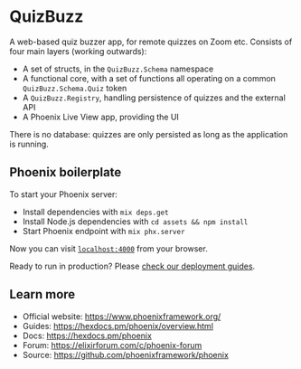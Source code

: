 # QuizBuzz

A web-based quiz buzzer app, for remote quizzes on Zoom etc. Consists of four
main layers (working outwards):

* A set of structs, in the `QuizBuzz.Schema` namespace
* A functional core, with a set of functions all operating on a common
  `QuizBuzz.Schema.Quiz` token
* A `QuizBuzz.Registry`, handling persistence of quizzes and the external API
* A Phoenix Live View app, providing the UI

There is no database: quizzes are only persisted as long as the application is
running.

## Phoenix boilerplate

To start your Phoenix server:

  * Install dependencies with `mix deps.get`
  * Install Node.js dependencies with `cd assets && npm install`
  * Start Phoenix endpoint with `mix phx.server`

Now you can visit [`localhost:4000`](http://localhost:4000) from your browser.

Ready to run in production? Please [check our deployment
guides](https://hexdocs.pm/phoenix/deployment.html).

## Learn more

  * Official website: https://www.phoenixframework.org/
  * Guides: https://hexdocs.pm/phoenix/overview.html
  * Docs: https://hexdocs.pm/phoenix
  * Forum: https://elixirforum.com/c/phoenix-forum
  * Source: https://github.com/phoenixframework/phoenix
